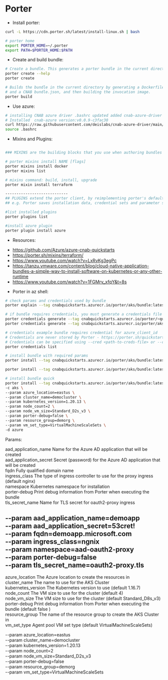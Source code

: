 
# Porter

* Install porter:
```bash
curl -L https://cdn.porter.sh/latest/install-linux.sh | bash

# porter home
export PORTER_HOME=~/.porter
export PATH=$PORTER_HOME:$PATH
```
* Create and build bundle:

```bash
# Create a bundle. This generates a porter bundle in the current directory.
porter create --help
porter create

# Builds the bundle in the current directory by generating a Dockerfile 
# and a CNAB bundle.json, and then building the invocation image.
porter build
```
* Use azure:
```bash
# installing CNAB azure driver .bashrc updated added cnab-azure-driver dir to path
# Installed  cnab-azure version:v0.0.9-c3fac30
curl https://raw.githubusercontent.com/deislabs/cnab-azure-driver/main/install-in-azure-cloudshell.sh |/bin/bash
source .bashrc
```

* Mixins and Plugins:

```bash

### MIXINS are the building blocks that you use when authoring bundles

# porter mixins install NAME [flags]
porter mixins install docker
porter mixins list

# mixins command: build, install, upgrade
porter mixin install terraform

----------------------------
## PLUGINS extend the porter client, by reimplementing porter's default functionality 
## e.g. Porter saves installation data, credential sets and parameter sets using the local filesystem to ~/.porter by ### default. A plugin can change that behavior to save them to cloud storage instead

#list installed plugins 
porter plugins list

#install azure plugin
porter plugin install azure

```

* Resources:

- https://github.com/Azure/azure-cnab-quickstarts
- https://porter.sh/mixins/terraform/
- https://www.youtube.com/watch?v=LxRvKg3egPc
- https://tanzu.vmware.com/content/blog/cloud-native-application-bundles-a-simple-way-to-install-software-on-kubernetes-or-any-other-runtime
- https://www.youtube.com/watch?v=1FGMrv_xfqY&t=8s

* Porter in az shell:

```bash
# check params and credentials used by bundle
porter explain --tag cnabquickstarts.azurecr.io/porter/aks/bundle:latest

# if bundle requires credentials, you must generate a credentials file with the required values.
porter credentials generate --tag cnabquickstarts.azurecr.io/porter/<quickstart-name>/bundle:<quickstart-version>
porter credentials generate --tag cnabquickstarts.azurecr.io/porter/aks/bundle:latest

# credentials example bundle requires credential for azure_client_id
# Credentials are never stored by Porter - https://porter.sh/quickstart/credentials/
# Credentials can be specified using --cred <path-to-creds-file> or --cred <credentials_set_name>
porter credentials list

# install bundle with required params
porter install --tag cnabquickstarts.azurecr.io/porter/aks/bundle:latest -d azure -c 

porter install --tag cnabquickstarts.azurecr.io/porter/aks/bundle:latest --cred aks-aad-oauth-proxy -d azure --param aad_application_name=myapp --param aad_application_secret=53cret! --param fqdn=myapp.microsoft.com
```

```bash
# install bundle quick
porter install --tag cnabquickstarts.azurecr.io/porter/aks/bundle:latest \
-c aks \
--param azure_location=eastus \
--param cluster_name=democluster \
--param kubernetes_version=1.20.13 \
--param node_count=2 \
--param node_vm_size=Standard_D2s_v3 \
--param porter-debug=false \
--param resource_group=demorg \
--param vm_set_type=VirtualMachineScaleSets \
-d azure
```
Params:

aad_application_name     Name for the Azure AD application that will be created  
aad_application_secret   Secret (password) for the Azure AD application that will be created       
fqdn                     Fully qualified domain name                                           
ingress_class            The type of ingress controller to use for the proxy ingress   (default nginx)              
namespace                Kubernetes namespace for installation                                 
porter-debug             Print debug information from Porter when executing the bundle            
tls_secret_name          Name for TLS secret for oauth2-proxy ingress     

--param aad_application_name=demoapp \
--param aad_application_secret=53cret! \
--param fqdn=demoapp.microsoft.com \
--param ingress_class=ngnix \
--param namespace=aad-oauth2-proxy \
--param porter-debug=false \
--param tls_secret_name=oauth2-proxy.tls 
-------------------------------------------------------------------------------------------------------------------------------------------------
azure_location       The Azure location to create the resources in   
cluster_name         The name to use for the AKS Cluster                             
kubernetes_version   The Kubernetes version to use (default 1.16.7)               
node_count           The VM size to use for the cluster (default 4)                     
node_vm_size         The VM size to use for the cluster (default Standard_D8s_v3)
porter-debug         Print debug information from Porter when executing the bundle  (default false )  
resource_group       The name of the resource group to create the AKS Cluster in     
vm_set_type          Agent pool VM set type   (default    VirtualMachineScaleSets)

--param azure_location=eastus \
--param cluster_name=democluster \
--param kubernetes_version=1.20.13 \
--param node_count=2 \
--param node_vm_size=Standard_D2s_v3 \
--param porter-debug=false \
--param resource_group=demorg \
--param vm_set_type=VirtualMachineScaleSets
